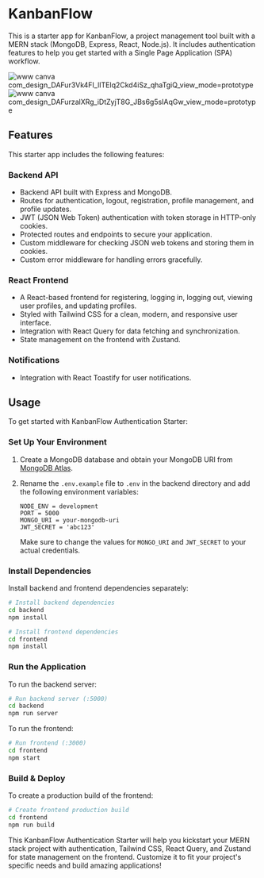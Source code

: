
# KanbanFlow

This is a starter app for KanbanFlow, a project management tool built with a MERN stack (MongoDB, Express, React, Node.js). It includes authentication features to help you get started with a Single Page Application (SPA) workflow.

![www canva com_design_DAFur3Vk4FI_lITElq2Ckd4iSz_qhaTgiQ_view_mode=prototype](https://github.com/Kuroe27/Kanban/assets/105025585/9e2f4b73-ba7c-40af-97e7-e20347567ee6)
![www canva com_design_DAFurzalXRg_iDtZyjT8G_JBs6g5sIAqGw_view_mode=prototype](https://github.com/Kuroe27/Kanban/assets/105025585/b62eb727-cf93-48f9-a052-d1aaf419f94a)



## Features

This starter app includes the following features:

### Backend API
- Backend API built with Express and MongoDB.
- Routes for authentication, logout, registration, profile management, and profile updates.
- JWT (JSON Web Token) authentication with token storage in HTTP-only cookies.
- Protected routes and endpoints to secure your application.
- Custom middleware for checking JSON web tokens and storing them in cookies.
- Custom error middleware for handling errors gracefully.

### React Frontend
- A React-based frontend for registering, logging in, logging out, viewing user profiles, and updating profiles.
- Styled with Tailwind CSS for a clean, modern, and responsive user interface.
- Integration with React Query for data fetching and synchronization.
- State management on the frontend with Zustand.

### Notifications
- Integration with React Toastify for user notifications.

## Usage

To get started with KanbanFlow Authentication Starter:

### Set Up Your Environment

1. Create a MongoDB database and obtain your MongoDB URI from [MongoDB Atlas](https://www.mongodb.com/cloud/atlas).

2. Rename the `.env.example` file to `.env` in the backend directory and add the following environment variables:

   ```plaintext
   NODE_ENV = development
   PORT = 5000
   MONGO_URI = your-mongodb-uri
   JWT_SECRET = 'abc123'
   ```

   Make sure to change the values for `MONGO_URI` and `JWT_SECRET` to your actual credentials.

### Install Dependencies

Install backend and frontend dependencies separately:

```bash
# Install backend dependencies
cd backend
npm install

# Install frontend dependencies
cd frontend
npm install
```

### Run the Application

To run the backend server:

```bash
# Run backend server (:5000)
cd backend
npm run server
```

To run the frontend:

```bash
# Run frontend (:3000)
cd frontend
npm start
```

### Build & Deploy

To create a production build of the frontend:

```bash
# Create frontend production build
cd frontend
npm run build
```

This KanbanFlow Authentication Starter will help you kickstart your MERN stack project with authentication, Tailwind CSS, React Query, and Zustand for state management on the frontend. Customize it to fit your project's specific needs and build amazing applications!
